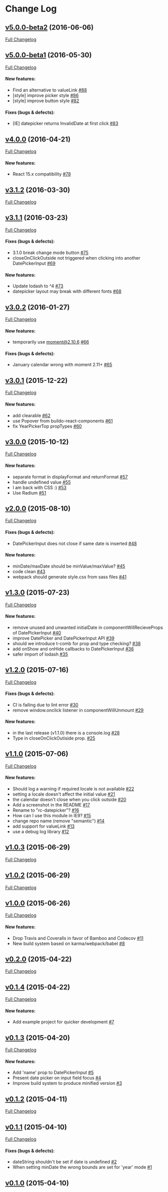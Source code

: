 #  Change Log



## [v5.0.0-beta2](https://github.com/buildo/rc-datepicker/tree/v5.0.0-beta2) (2016-06-06)
[Full Changelog](https://github.com/buildo/rc-datepicker/compare/v5.0.0-beta1...v5.0.0-beta2)

## [v5.0.0-beta1](https://github.com/buildo/rc-datepicker/tree/v5.0.0-beta1) (2016-05-30)
[Full Changelog](https://github.com/buildo/rc-datepicker/compare/v4.0.0...v5.0.0-beta1)

#### New features:

- Find an alternative to valueLink [#88](https://github.com/buildo/rc-datepicker/issues/88)
- [style] improve picker style [#86](https://github.com/buildo/rc-datepicker/issues/86)
- [style] improve button style [#82](https://github.com/buildo/rc-datepicker/issues/82)

#### Fixes (bugs & defects):

- [IE] datepicker returns InvalidDate at first click [#83](https://github.com/buildo/rc-datepicker/issues/83)

## [v4.0.0](https://github.com/buildo/rc-datepicker/tree/v4.0.0) (2016-04-21)
[Full Changelog](https://github.com/buildo/rc-datepicker/compare/v3.1.2...v4.0.0)

#### New features:

- React 15.x compatibility [#78](https://github.com/buildo/rc-datepicker/issues/78)

## [v3.1.2](https://github.com/buildo/rc-datepicker/tree/v3.1.2) (2016-03-30)
[Full Changelog](https://github.com/buildo/rc-datepicker/compare/v3.1.1...v3.1.2)

## [v3.1.1](https://github.com/buildo/rc-datepicker/tree/v3.1.1) (2016-03-23)
[Full Changelog](https://github.com/buildo/rc-datepicker/compare/v3.0.2...v3.1.1)

#### Fixes (bugs & defects):

- 3.1.0 break change mode button [#75](https://github.com/buildo/rc-datepicker/issues/75)
- closeOnClickOutside not triggered when clicking into another DatePickerInput [#69](https://github.com/buildo/rc-datepicker/issues/69)

#### New features:

- Update lodash to ^4 [#73](https://github.com/buildo/rc-datepicker/issues/73)
- datepicker layout may break with different fonts [#68](https://github.com/buildo/rc-datepicker/issues/68)

## [v3.0.2](https://github.com/buildo/rc-datepicker/tree/v3.0.2) (2016-01-27)
[Full Changelog](https://github.com/buildo/rc-datepicker/compare/v3.0.1...v3.0.2)

#### New features:

- temporarily use moment@2.10.6 [#66](https://github.com/buildo/rc-datepicker/issues/66)

#### Fixes (bugs & defects):

- January calendar wrong with moment 2.11+ [#65](https://github.com/buildo/rc-datepicker/issues/65)

## [v3.0.1](https://github.com/buildo/rc-datepicker/tree/v3.0.1) (2015-12-22)
[Full Changelog](https://github.com/buildo/rc-datepicker/compare/v3.0.0...v3.0.1)

#### New features:

- add clearable [#62](https://github.com/buildo/rc-datepicker/issues/62)
- use Popover from buildo-react-components [#61](https://github.com/buildo/rc-datepicker/issues/61)
- fix YearPickerTop propTypes [#60](https://github.com/buildo/rc-datepicker/issues/60)

## [v3.0.0](https://github.com/buildo/rc-datepicker/tree/v3.0.0) (2015-10-12)
[Full Changelog](https://github.com/buildo/rc-datepicker/compare/v2.0.0...v3.0.0)

#### New features:

- separate format in displayFormat and returnFormat [#57](https://github.com/buildo/rc-datepicker/issues/57)
- handle undefined value [#55](https://github.com/buildo/rc-datepicker/issues/55)
- I am back with CSS :) [#53](https://github.com/buildo/rc-datepicker/issues/53)
- Use Radium [#51](https://github.com/buildo/rc-datepicker/issues/51)

## [v2.0.0](https://github.com/buildo/rc-datepicker/tree/v2.0.0) (2015-08-10)
[Full Changelog](https://github.com/buildo/rc-datepicker/compare/v1.3.0...v2.0.0)

#### Fixes (bugs & defects):

- DatePickerInput does not close if same date is inserted [#48](https://github.com/buildo/rc-datepicker/issues/48)

#### New features:

- minDate/maxDate should be minValue/maxValue? [#45](https://github.com/buildo/rc-datepicker/issues/45)
- code clean [#43](https://github.com/buildo/rc-datepicker/issues/43)
- webpack should generate style.css from sass files [#41](https://github.com/buildo/rc-datepicker/issues/41)

## [v1.3.0](https://github.com/buildo/rc-datepicker/tree/v1.3.0) (2015-07-23)
[Full Changelog](https://github.com/buildo/rc-datepicker/compare/v1.2.0...v1.3.0)

#### New features:

- remove unused and unwanted initialDate in componentWillRecieveProps of DatePickerInput [#40](https://github.com/buildo/rc-datepicker/issues/40)
- improve DatePicker and DatePickerInput API [#39](https://github.com/buildo/rc-datepicker/issues/39)
- should we introduce t-comb for prop and type checking? [#38](https://github.com/buildo/rc-datepicker/issues/38)
- add onShow and onHide callbacks to DatePickerInput [#36](https://github.com/buildo/rc-datepicker/issues/36)
- safer import of lodash [#35](https://github.com/buildo/rc-datepicker/issues/35)

## [v1.2.0](https://github.com/buildo/rc-datepicker/tree/v1.2.0) (2015-07-16)
[Full Changelog](https://github.com/buildo/rc-datepicker/compare/v1.1.0...v1.2.0)

#### Fixes (bugs & defects):

- CI is failing due to lint error [#30](https://github.com/buildo/rc-datepicker/issues/30)
- remove window.onclick listener in componentWillUnmount [#29](https://github.com/buildo/rc-datepicker/issues/29)

#### New features:

- in the last release (v1.1.0) there is a console.log [#28](https://github.com/buildo/rc-datepicker/issues/28)
- Type in closeOnClickOutiside prop. [#25](https://github.com/buildo/rc-datepicker/issues/25)

## [v1.1.0](https://github.com/buildo/rc-datepicker/tree/v1.1.0) (2015-07-06)
[Full Changelog](https://github.com/buildo/rc-datepicker/compare/v1.0.3...v1.1.0)

#### New features:

- Should log a warning if required locale is not available [#22](https://github.com/buildo/rc-datepicker/issues/22)
- setting a locale doesn't affect the initial value [#21](https://github.com/buildo/rc-datepicker/issues/21)
- the calendar doesn't close when you click outside [#20](https://github.com/buildo/rc-datepicker/issues/20)
- Add a screenshot in the README [#17](https://github.com/buildo/rc-datepicker/issues/17)
- Rename to "rc-datepicker"? [#16](https://github.com/buildo/rc-datepicker/issues/16)
- How can I use this module in IE9? [#15](https://github.com/buildo/rc-datepicker/issues/15)
- change repo name (remove "semantic") [#14](https://github.com/buildo/rc-datepicker/issues/14)
- add support for valueLink [#13](https://github.com/buildo/rc-datepicker/issues/13)
- use a debug log library [#12](https://github.com/buildo/rc-datepicker/issues/12)

## [v1.0.3](https://github.com/buildo/rc-datepicker/tree/v1.0.3) (2015-06-29)
[Full Changelog](https://github.com/buildo/rc-datepicker/compare/v1.0.2...v1.0.3)

## [v1.0.2](https://github.com/buildo/rc-datepicker/tree/v1.0.2) (2015-06-29)
[Full Changelog](https://github.com/buildo/rc-datepicker/compare/v1.0.0...v1.0.2)

## [v1.0.0](https://github.com/buildo/rc-datepicker/tree/v1.0.0) (2015-06-26)
[Full Changelog](https://github.com/buildo/rc-datepicker/compare/v0.2.0...v1.0.0)

#### New features:

- Drop Travis and Coveralls in favor of Bamboo and Codecov [#11](https://github.com/buildo/rc-datepicker/issues/11)
- New build system based on karma/webpack/babel [#8](https://github.com/buildo/rc-datepicker/issues/8)

## [v0.2.0](https://github.com/buildo/rc-datepicker/tree/v0.2.0) (2015-04-22)
[Full Changelog](https://github.com/buildo/rc-datepicker/compare/v0.1.4...v0.2.0)

## [v0.1.4](https://github.com/buildo/rc-datepicker/tree/v0.1.4) (2015-04-22)
[Full Changelog](https://github.com/buildo/rc-datepicker/compare/v0.1.3...v0.1.4)

#### New features:

- Add example project for quicker development [#7](https://github.com/buildo/rc-datepicker/issues/7)

## [v0.1.3](https://github.com/buildo/rc-datepicker/tree/v0.1.3) (2015-04-20)
[Full Changelog](https://github.com/buildo/rc-datepicker/compare/v0.1.2...v0.1.3)

#### New features:

- Add 'name' prop to DatePickerInput [#5](https://github.com/buildo/rc-datepicker/issues/5)
- Present date picker on input field focus [#4](https://github.com/buildo/rc-datepicker/issues/4)
- Improve build system to produce minified version [#3](https://github.com/buildo/rc-datepicker/issues/3)

## [v0.1.2](https://github.com/buildo/rc-datepicker/tree/v0.1.2) (2015-04-11)
[Full Changelog](https://github.com/buildo/rc-datepicker/compare/v0.1.1...v0.1.2)

## [v0.1.1](https://github.com/buildo/rc-datepicker/tree/v0.1.1) (2015-04-10)
[Full Changelog](https://github.com/buildo/rc-datepicker/compare/v0.1.0...v0.1.1)

#### Fixes (bugs & defects):

- dateString shouldn't be set if date is undefined [#2](https://github.com/buildo/rc-datepicker/issues/2)
- When setting minDate the wrong bounds are set for 'year' mode [#1](https://github.com/buildo/rc-datepicker/issues/1)

## [v0.1.0](https://github.com/buildo/rc-datepicker/tree/v0.1.0) (2015-04-10)
